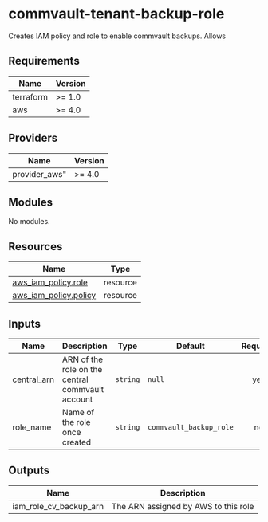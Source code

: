 # commvault-tenant-backup-role

Creates IAM policy and role to enable commvault backups. Allows

## Requirements

| Name | Version |
|------|---------|
| terraform | >= 1.0 |
| aws | >= 4.0 |

## Providers

| Name | Version |
|------|---------|
| provider_aws" | >= 4.0 |

## Modules

No modules.

## Resources

| Name | Type |
|------|------|
| [aws_iam_policy.role](https://registry.terraform.io/providers/hashicorp/aws/latest/docs/resources/iam_role) | resource |
| [aws_iam_policy.policy](https://registry.terraform.io/providers/hashicorp/aws/latest/docs/resources/iam_policy) | resource |

## Inputs

| Name | Description | Type | Default | Required |
|------|-------------|------|---------|:--------:|
| central_arn | ARN of the role on the central commvault account | `string` | `null` | yes |
| role_name | Name of the role once created | `string` | `commvault_backup_role` | no |

## Outputs

| Name | Description |
|------|-------------|
| iam_role_cv_backup_arn | The ARN assigned by AWS to this role |
